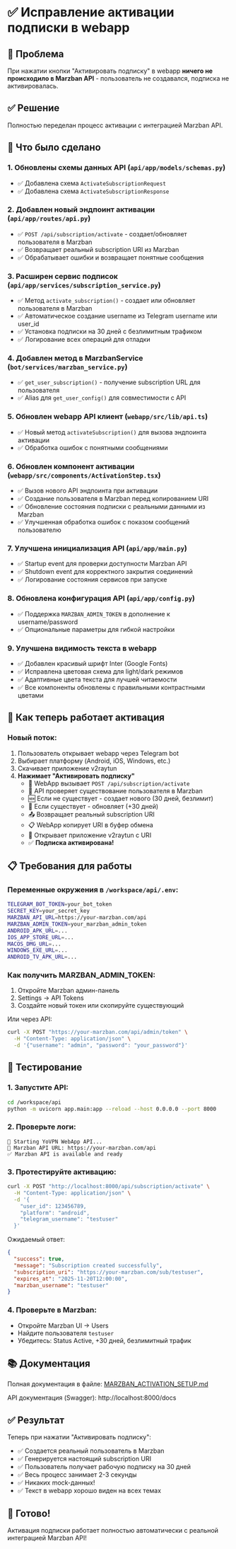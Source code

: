 # ✅ Исправление активации подписки в webapp

## 🎯 Проблема
При нажатии кнопки "Активировать подписку" в webapp **ничего не происходило в Marzban API** - пользователь не создавался, подписка не активировалась.

## ✅ Решение
Полностью переделан процесс активации с интеграцией Marzban API.

## 📝 Что было сделано

### 1. Обновлены схемы данных API (`api/app/models/schemas.py`)
- ✅ Добавлена схема `ActivateSubscriptionRequest`
- ✅ Добавлена схема `ActivateSubscriptionResponse`

### 2. Добавлен новый эндпоинт активации (`api/app/routes/api.py`)
- ✅ `POST /api/subscription/activate` - создает/обновляет пользователя в Marzban
- ✅ Возвращает реальный subscription URI из Marzban
- ✅ Обрабатывает ошибки и возвращает понятные сообщения

### 3. Расширен сервис подписок (`api/app/services/subscription_service.py`)
- ✅ Метод `activate_subscription()` - создает или обновляет пользователя в Marzban
- ✅ Автоматическое создание username из Telegram username или user_id
- ✅ Установка подписки на 30 дней с безлимитным трафиком
- ✅ Логирование всех операций для отладки

### 4. Добавлен метод в MarzbanService (`bot/services/marzban_service.py`)
- ✅ `get_user_subscription()` - получение subscription URL для пользователя
- ✅ Alias для `get_user_config()` для совместимости с API

### 5. Обновлен webapp API клиент (`webapp/src/lib/api.ts`)
- ✅ Новый метод `activateSubscription()` для вызова эндпоинта активации
- ✅ Обработка ошибок с понятными сообщениями

### 6. Обновлен компонент активации (`webapp/src/components/ActivationStep.tsx`)
- ✅ Вызов нового API эндпоинта при активации
- ✅ Создание пользователя в Marzban перед копированием URI
- ✅ Обновление состояния подписки с реальными данными из Marzban
- ✅ Улучшенная обработка ошибок с показом сообщений пользователю

### 7. Улучшена инициализация API (`api/app/main.py`)
- ✅ Startup event для проверки доступности Marzban API
- ✅ Shutdown event для корректного закрытия соединений
- ✅ Логирование состояния сервисов при запуске

### 8. Обновлена конфигурация API (`api/app/config.py`)
- ✅ Поддержка `MARZBAN_ADMIN_TOKEN` в дополнение к username/password
- ✅ Опциональные параметры для гибкой настройки

### 9. Улучшена видимость текста в webapp
- ✅ Добавлен красивый шрифт Inter (Google Fonts)
- ✅ Исправлена цветовая схема для light/dark режимов
- ✅ Адаптивные цвета текста для лучшей читаемости
- ✅ Все компоненты обновлены с правильными контрастными цветами

## 🚀 Как теперь работает активация

### Новый поток:
1. Пользователь открывает webapp через Telegram bot
2. Выбирает платформу (Android, iOS, Windows, etc.)
3. Скачивает приложение v2raytun
4. **Нажимает "Активировать подписку"**
   - 🔄 WebApp вызывает `POST /api/subscription/activate`
   - 🔄 API проверяет существование пользователя в Marzban
   - 🆕 Если не существует - создает нового (30 дней, безлимит)
   - 🔄 Если существует - обновляет (+30 дней)
   - 📤 Возвращает реальный subscription URI
   - 📋 WebApp копирует URI в буфер обмена
   - 🚀 Открывает приложение v2raytun с URI
   - ✅ **Подписка активирована!**

## 📋 Требования для работы

### Переменные окружения в `/workspace/api/.env`:
```bash
TELEGRAM_BOT_TOKEN=your_bot_token
SECRET_KEY=your_secret_key
MARZBAN_API_URL=https://your-marzban.com/api
MARZBAN_ADMIN_TOKEN=your_marzban_admin_token
ANDROID_APK_URL=...
IOS_APP_STORE_URL=...
MACOS_DMG_URL=...
WINDOWS_EXE_URL=...
ANDROID_TV_APK_URL=...
```

### Как получить MARZBAN_ADMIN_TOKEN:
1. Откройте Marzban админ-панель
2. Settings → API Tokens
3. Создайте новый токен или скопируйте существующий

Или через API:
```bash
curl -X POST "https://your-marzban.com/api/admin/token" \
  -H "Content-Type: application/json" \
  -d '{"username": "admin", "password": "your_password"}'
```

## 🧪 Тестирование

### 1. Запустите API:
```bash
cd /workspace/api
python -m uvicorn app.main:app --reload --host 0.0.0.0 --port 8000
```

### 2. Проверьте логи:
```
🚀 Starting YoVPN WebApp API...
📡 Marzban API URL: https://your-marzban.com/api
✅ Marzban API is available and ready
```

### 3. Протестируйте активацию:
```bash
curl -X POST "http://localhost:8000/api/subscription/activate" \
  -H "Content-Type: application/json" \
  -d '{
    "user_id": 123456789,
    "platform": "android",
    "telegram_username": "testuser"
  }'
```

Ожидаемый ответ:
```json
{
  "success": true,
  "message": "Subscription created successfully",
  "subscription_uri": "https://your-marzban.com/sub/testuser",
  "expires_at": "2025-11-20T12:00:00",
  "marzban_username": "testuser"
}
```

### 4. Проверьте в Marzban:
- Откройте Marzban UI → Users
- Найдите пользователя `testuser`
- Убедитесь: Status Active, +30 дней, безлимитный трафик

## 📚 Документация

Полная документация в файле: [MARZBAN_ACTIVATION_SETUP.md](./MARZBAN_ACTIVATION_SETUP.md)

API документация (Swagger): http://localhost:8000/docs

## ✅ Результат

Теперь при нажатии "Активировать подписку":
- ✅ Создается реальный пользователь в Marzban
- ✅ Генерируется настоящий subscription URI
- ✅ Пользователь получает рабочую подписку на 30 дней
- ✅ Весь процесс занимает 2-3 секунды
- ✅ Никаких mock-данных!
- ✅ Текст в webapp хорошо виден на всех темах

## 🎉 Готово!

Активация подписки работает полностью автоматически с реальной интеграцией Marzban API!
